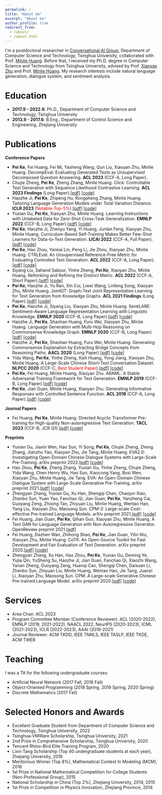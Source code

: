```yaml
---
permalink: /
title: "About me"
excerpt: "About me"
author_profile: true
redirect_from: 
  - /about/
  - /about.html
---
```


I'm a postdoctoral researcher in [Conversational AI Group](http://coai.cs.tsinghua.edu.cn/), Department of Computer Science and Technology, Tsinghua University, collaborated with Prof. [Minlie Huang](http://coai.cs.tsinghua.edu.cn/hml). Before that, I received my Ph.D. degree in Computer Science and Technology from Tsinghua University, advised by Prof. [Xiaoyan Zhu](https://www.cs.tsinghua.edu.cn/csen/info/1161/4011.htm) and Prof. [Minlie Huang](http://coai.cs.tsinghua.edu.cn/hml). My research interests include natural language generation, dialogue system, and sentiment analysis.



Education
======
- **2017.9 - 2022.6**:  Ph.D., Department of Computer Science and Technology, Tsinghua University
- **2013.9 - 2017.6**: B.Eng., Department of Control Science and Engineering, Zhejiang University

  

Publications
======
**Conference Papers**

- **Pei Ke**, Fei Huang, Fei Mi, Yasheng Wang, Qun Liu, Xiaoyan Zhu, Minlie Huang. DecompEval: Evaluating Generated Texts as Unsupervised Decomposed Question Answering. **ACL 2023** (CCF-A, Long Paper).
- Chujie Zheng, **Pei Ke**, Zheng Zhang, Minlie Huang. Click: Controllable Text Generation with Sequence Likelihood Contrastive Learning. **ACL 2023 Findings** (Long Paper).[[pdf]](https://arxiv.org/abs/2306.03350) [[code]](https://github.com/chujiezheng/Click)
- Haozhe Ji, **Pei Ke**, Zhipeng Hu, Rongsheng Zhang, Minlie Huang. Tailoring Language Generation Models under Total Variation Distance. **ICLR 2023** (<font color="#dd0000">Notable-Top-5%</font>).[[pdf]](https://openreview.net/forum?id=VELL0PlWfc) [[code]](https://github.com/thu-coai/TaiLr)
- Yuxian Gu, **Pei Ke**, Xiaoyan Zhu, Minlie Huang. Learning Instructions with Unlabeled Data for Zero-Shot Cross-Task Generalization. **EMNLP 2022** (CCF-B, Long Paper).[[pdf]](https://aclanthology.org/2022.emnlp-main.105/) [[code]](https://github.com/thu-coai/UDIT)
- **Pei Ke**, Haozhe Ji, Zhenyu Yang, Yi Huang, Junlan Feng, Xiaoyan Zhu, Minlie Huang. Curriculum-Based Self-Training Makes Better Few-Shot Learners for Data-to-Text Generation. **IJCAI 2022** (CCF-A, Full Paper).[[pdf]](https://www.ijcai.org/proceedings/2022/0580) [[code]](https://github.com/kepei1106/CBST)
- **Pei Ke**, Hao Zhou, Yankai Lin, Peng Li, Jie Zhou, Xiaoyan Zhu, Minlie Huang. CTRLEval: An Unsupervised Reference-Free Metric for Evaluating Controlled Text Generation. **ACL 2022** (CCF-A, Long Paper).[[pdf]](https://aclanthology.org/2022.acl-long.164/) [[code]](https://github.com/thu-coai/CTRLEval)
- Siyang Liu, Sahand Sabour, Yinhe Zheng, **Pei Ke**, Xiaoyan Zhu, Minlie Huang. Rethinking and Refining the Distinct Metric. **ACL 2022** (CCF-A, Short Paper).[[pdf]](https://aclanthology.org/2022.acl-short.86/) [[code]](https://github.com/lsy641/Expectation-Adjusted-Distinct)
- **Pei Ke**, Haozhe Ji, Yu Ran, Xin Cui, Liwei Wang, Linfeng Song, Xiaoyan Zhu, Minlie Huang. JointGT: Graph-Text Joint Representation Learning for Text Generation from Knowledge Graphs. **ACL 2021 Findings** (Long Paper).[[pdf]](https://aclanthology.org/2021.findings-acl.223/) [[code]](https://github.com/thu-coai/JointGT)
- **Pei Ke**, Haozhe Ji, Siyang Liu, Xiaoyan Zhu, Minlie Huang. SentiLARE: Sentiment-Aware Language Representation Learning with Linguistic Knowledge. **EMNLP 2020** (CCF-B, Long Paper).[[pdf]](https://www.aclweb.org/anthology/2020.emnlp-main.567/) [[code]](https://github.com/thu-coai/SentiLARE)
- Haozhe Ji, **Pei Ke**, Shaohan Huang, Furu Wei, Xiaoyan Zhu, Minlie Huang. Language Generation with Multi-Hop Reasoning on Commonsense Knowledge Graph. **EMNLP 2020** (CCF-B, Long Paper).[[pdf]](https://www.aclweb.org/anthology/2020.emnlp-main.54/) [[code]](https://github.com/cdjhz/multigen)
- Haozhe Ji, **Pei Ke**, Shaohan Huang, Furu Wei, Minlie Huang. Generating Commonsense Explanation by Extracting Bridge Concepts from Reasoning Paths. **AACL 2020** (Long Paper).[[pdf]](https://www.aclweb.org/anthology/2020.aacl-main.28/) [[code]](https://github.com/cdjhz/CommExpGen)
- Yida Wang, **Pei Ke**, Yinhe Zheng, Kaili Huang, Yong Jiang, Xiaoyan Zhu, Minlie Huang. A Large-Scale Chinese Short-Text Conversation Dataset. **NLPCC 2020** (CCF-C, <font color="#dd0000">Best Student Paper</font>).[[pdf]](https://arxiv.org/abs/2008.03946) [[code]](https://github.com/thu-coai/CDial-GPT)
- **Pei Ke**, Fei Huang, Minlie Huang, Xiaoyan Zhu. ARAML: A Stable Adversarial Training Framework for Text Generation. **EMNLP 2019** (CCF-B, Long Paper).[[pdf]](https://www.aclweb.org/anthology/D19-1436/) [[code]](https://github.com/kepei1106/ARAML)
- **Pei Ke**, Jian Guan, Minlie Huang, Xiaoyan Zhu. Generating Informative Responses with Controlled Sentence Function. **ACL 2018** (CCF-A, Long Paper).[[pdf]](https://www.aclweb.org/anthology/P18-1139/) [[code]](https://github.com/kepei1106/SentenceFunction)

**Journal Papers**

- Fei Huang, **Pei Ke**, Minlie Huang. Directed Acyclic Transformer Pre-training for High-quality Non-autoregressive Text Generation. **TACL 2023** (CCF-B, JCR Q1).[[pdf]](https://arxiv.org/abs/2304.11791) [[code]](https://github.com/thu-coai/DA-Transformer)

**Preprints**

- Yuxian Gu, Jiaxin Wen, Hao Sun, Yi Song, **Pei Ke**, Chujie Zheng, Zheng Zhang, Jianzhu Yao, Xiaoyan Zhu, Jie Tang, Minlie Huang. EVA2.0: Investigating Open-Domain Chinese Dialogue Systems with Large-Scale Pre-Training. arXiv preprint 2022.[[pdf]](https://arxiv.org/abs/2203.09313) [[code]](https://github.com/thu-coai/EVA)
- Hao Zhou, **Pei Ke**, Zheng Zhang, Yuxian Gu, Yinhe Zheng, Chujie Zheng, Yida Wang, Chen Henry Wu, Hao Sun, Xiaocong Yang, Bosi Wen, Xiaoyan Zhu, Minlie Huang, Jie Tang. EVA: An Open-Domain Chinese Dialogue System with Large-Scale Generative Pre-Training. arXiv preprint 2021.[[pdf]](https://arxiv.org/abs/2108.01547) [[code]](https://github.com/thu-coai/EVA)
- Zhengyan Zhang, Yuxian Gu, Xu Han, Shengqi Chen, Chaojun Xiao, Zhenbo Sun, Yuan Yao, Fanchao Qi, Jian Guan, **Pei Ke**, Yanzheng Cai, Guoyang Zeng, Zhixing Tan, Zhiyuan Liu, Minlie Huang, Wentao Han, Yang Liu, Xiaoyan Zhu, Maosong Sun. CPM-2: Large-scale Cost-effective Pre-trained Language Models. arXiv preprint 2021.[[pdf]](https://arxiv.org/abs/2106.10715) [[code]](https://github.com/TsinghuaAI/CPM)
- Fei Huang, Jian Guan, **Pei Ke**, Qihan Guo, Xiaoyan Zhu, Minlie Huang. A Text GAN for Language Generation with Non-Autoregressive Generator. OpenReview preprint 2021.[[pdf]](https://openreview.net/forum?id=wOI9hqkvu_)
- Fei Huang, Dazhen Wan, Zhihong Shao, **Pei Ke**, Jian Guan, Yilin Niu, Xiaoyan Zhu, Minlie Huang. CoTK: An Open-Source Toolkit for Fast Development and Fair Evaluation of Text Generation. arXiv preprint 2020.[[pdf]](https://arxiv.org/abs/2002.00583) [[code]](https://github.com/thu-coai/cotk)
- Zhengyan Zhang, Xu Han, Hao Zhou, **Pei Ke**, Yuxian Gu, Deming Ye, Yujia Qin, YuSheng Su, Haozhe Ji, Jian Guan, Fanchao Qi, Xiaozhi Wang, Yanan Zheng, Guoyang Zeng, Huanqi Cao, Shengqi Chen, Daixuan Li, Zhenbo Sun, Zhiyuan Liu, Minlie Huang, Wentao Han, Jie Tang, Juanzi Li, Xiaoyan Zhu, Maosong Sun. CPM: A Large-scale Generative Chinese Pre-trained Language Model. arXiv preprint 2020.[[pdf]](https://arxiv.org/abs/2012.00413) [[code]](https://github.com/TsinghuaAI/CPM)



Services
======
- Area Chair: ACL 2023
- Program Committee Member (Conference Reviewer): ACL (2020-2022), EMNLP (2019, 2021-2022), NAACL 2022, NeurIPS (2020-2023), ICML (2021-2023), ICLR (2022-2023), AAAI (2019-2021)
- Journal Reviewer: ACM TKDD, IEEE TNNLS, IEEE TASLP, IEEE TKDE, ACM TWEB

  

Teaching
======

I was a TA for the following undergraduate courses:
- Artificial Neural Network (2017 Fall, 2018 Fall)
- Object-Oriented Programming (2018 Spring, 2019 Spring, 2020 Spring)
- Discrete Mathematics (2017 Fall)

  

Selected Honors and Awards
======

- Excellent Graduate Student from Department of Computer Science and Technology, Tsinghua University, 2022
- Tsinghua-VMWare Scholarship, Tsinghua University, 2021
- 2nd Prize in Comprehensive Scholarship, Tsinghua University, 2020
- Tencent Rhino-Bird Elite Training Program, 2020
- Lixin Tang Scholarship (Top 40 undergraduate students at each year), Zhejiang University, 2016
- Meritorious Winner (Top 8%), Mathematical Contest In Modeling (MCM), 2016
- 1st Prize in National Mathematical Competition for College Students (Non-Professional Group), 2015
- National Scholarship in China (Top 2%), Zhejiang University, 2014, 2015
- 1st Prize in Competition in Physics Innovation, Zhejiang Province, 2014

